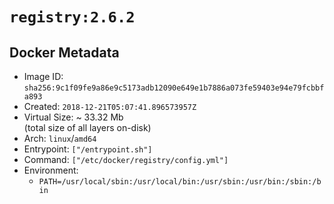 # `registry:2.6.2`

## Docker Metadata

- Image ID: `sha256:9c1f09fe9a86e9c5173adb12090e649e1b7886a073fe59403e94e79fcbbfa893`
- Created: `2018-12-21T05:07:41.896573957Z`
- Virtual Size: ~ 33.32 Mb  
  (total size of all layers on-disk)
- Arch: `linux`/`amd64`
- Entrypoint: `["/entrypoint.sh"]`
- Command: `["/etc/docker/registry/config.yml"]`
- Environment:
  - `PATH=/usr/local/sbin:/usr/local/bin:/usr/sbin:/usr/bin:/sbin:/bin`
